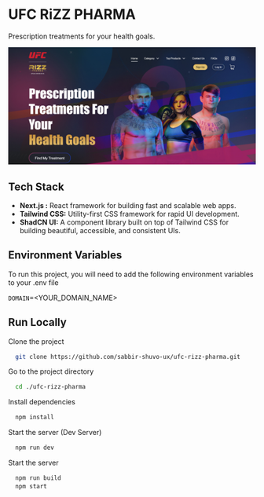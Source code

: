 # UFC RiZZ PHARMA

Prescription treatments for your health goals.

![App Screenshot](https://raw.githubusercontent.com/sabbir-shuvo-ux/ufc-rizz-pharma/refs/heads/main/public/UFC-RIZZ-PHARMA-Prescription-treatments-for-yourhealth-goals.png)

## Tech Stack

- **Next.js :** React framework for building fast and scalable web apps.
- **Tailwind CSS:** Utility-first CSS framework for rapid UI development.
- **ShadCN UI:** A component library built on top of Tailwind CSS for building beautiful, accessible, and consistent UIs.

## Environment Variables

To run this project, you will need to add the following environment variables to your .env file

`DOMAIN`=<YOUR_DOMAIN_NAME>

## Run Locally

Clone the project

```bash
  git clone https://github.com/sabbir-shuvo-ux/ufc-rizz-pharma.git
```

Go to the project directory

```bash
  cd ./ufc-rizz-pharma
```

Install dependencies

```bash
  npm install
```

Start the server (Dev Server)

```bash
  npm run dev
```

Start the server

```bash
  npm run build
  npm start
```

